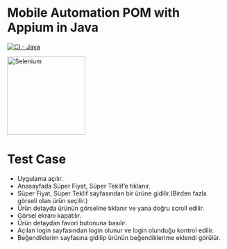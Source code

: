# Mobile Automation POM with Appium in Java

[![CI - Java](https://github.com/SeleniumHQ/selenium/actions/workflows/ci-java.yml/badge.svg)](https://github.com/SeleniumHQ/selenium/actions/workflows/ci-java.yml)

<a href="https://selenium.dev"><img src="https://selenium.dev/images/selenium_logo_square_green.png" width="180" alt="Selenium"/></a>

# Test Case
* Uygulama açılır.
* Anasayfada Süper Fiyat, Süper Teklif’e tıklanır.
* Süper Fiyat, Süper Teklif sayfasından bir ürüne gidilir.(Birden fazla görseli olan ürün
seçilir.)
* Ürün detayda ürünün görseline tıklanır ve yana doğru scroll edilir.
* Görsel ekranı kapatılır.
* Ürün detaydan favori butonuna basılır.
* Açılan login sayfasından login olunur ve login olunduğu kontrol edilir.
* Beğendiklerim sayfasına gidilip ürünün beğendiklerime eklendi görülür.

